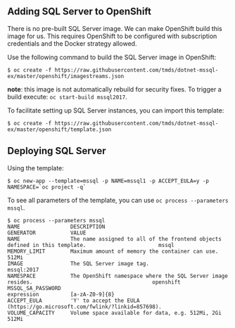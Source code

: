 ## Adding SQL Server to OpenShift

There is no pre-built SQL Server image. We can make OpenShift build this image for us. This requires OpenShift to be configured with subscription credentials and the Docker strategy allowed. 

Use the following command to build the SQL Server image in OpenShift:

```
$ oc create -f https://raw.githubusercontent.com/tmds/dotnet-mssql-ex/master/openshift/imagestreams.json
```

**note**: this image is not automatically rebuild for security fixes. To trigger a build execute: `oc start-build mssql2017`.

To facilitate setting up SQL Server instances, you can import this template:

```
$ oc create -f https://raw.githubusercontent.com/tmds/dotnet-mssql-ex/master/openshift/template.json
```

## Deploying SQL Server

Using the template:

```
$ oc new-app --template=mssql -p NAME=mssql1 -p ACCEPT_EULA=y -p NAMESPACE=`oc project -q`
```

To see all parameters of the template, you can use `oc process --parameters mssql`.

```
$ oc process --parameters mssql
NAME                DESCRIPTION                                                                  GENERATOR           VALUE
NAME                The name assigned to all of the frontend objects defined in this template.                       mssql
MEMORY_LIMIT        Maximum amount of memory the container can use.                                                  512Mi
IMAGE               The SQL Server image tag.                                                                        mssql:2017
NAMESPACE           The OpenShift namespace where the SQL Server image resides.                                      openshift
MSSQL_SA_PASSWORD                                                                                expression          [a-zA-Z0-9]{8}
ACCEPT_EULA         'Y' to accept the EULA (https://go.microsoft.com/fwlink/?linkid=857698).                         
VOLUME_CAPACITY     Volume space available for data, e.g. 512Mi, 2Gi                                                 512Mi
```